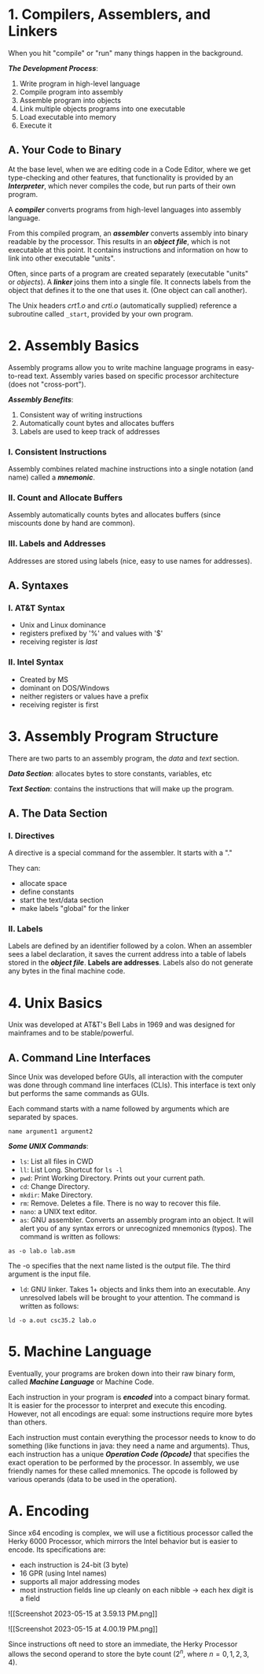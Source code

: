 # 1. Compilers, Assemblers, and Linkers

When you hit "compile" or "run" many things happen in the background. 

***The Development Process***: 
1. Write program in high-level language
2. Compile program into assembly
3. Assemble program into objects
4. Link multiple objects programs into one executable
5. Load executable into memory
6. Execute it

## A. Your Code to Binary

At the base level, when we are editing code in a Code Editor, where we get type-checking and other features, that functionality is provided by an ***Interpreter***, which never compiles the code, but run parts of their own program.

A ***compiler*** converts programs from high-level languages into assembly language.

From this compiled program, an ***assembler*** converts assembly into binary readable by the processor. This results in an ***object file***, which is not executable at this point. It contains instructions and information on how to link into other executable "units".

Often, since parts of a program are created separately (executable "units" or *objects*). A ***linker*** joins them into a single file. It connects labels from the object that defines it to the one that uses it. (One object can call another). 

The Unix headers *crt1.o* and *crti.o* (automatically supplied) reference a subroutine called `_start`, provided by your own program.

# 2. Assembly Basics

Assembly programs allow you to write machine language programs in easy-to-read text. Assembly varies based on specific processor architecture (does not "cross-port").

***Assembly Benefits***:
1. Consistent way of writing instructions
2. Automatically count bytes and allocates buffers
3. Labels are used to keep track of addresses

### I. Consistent Instructions

Assembly combines related machine instructions into a single notation (and name) called a ***mnemonic***.

### II. Count and Allocate Buffers

Assembly automatically counts bytes and allocates buffers (since miscounts done by hand are common). 

### III. Labels and Addresses

Addresses are stored using labels (nice, easy to use names for addresses). 

## A. Syntaxes

### I. AT&T Syntax
- Unix and Linux dominance
- registers prefixed by '%' and values with '$'
- receiving register is *last*

### II. Intel Syntax
- Created by MS
- dominant on DOS/Windows
- neither registers or values have a prefix
- receiving register is first

# 3. Assembly Program Structure

There are two parts to an assembly program, the *data* and *text* section.

***Data Section***: allocates bytes to store constants, variables, etc 

***Text Section***: contains the instructions that will make up the program.

## A. The Data Section

### I. Directives

A directive is a special command for the assembler. It starts with a "."

They can:
- allocate space
- define constants
- start the text/data section
- make labels "global" for the linker

### II. Labels

Labels are defined by an identifier followed by a colon. When an assembler sees a label declaration, it saves the current address into a table of labels stored in the ***object file***. **Labels are addresses**. Labels also do not generate any bytes in the final machine code.

# 4. Unix Basics

Unix was developed at AT&T's Bell Labs in 1969 and was designed for mainframes and to be stable/powerful. 

## A. Command Line Interfaces

Since Unix was developed before GUIs, all interaction with the computer was done through command line interfaces (CLIs). This interface is text only but performs the same commands as GUIs.

Each command starts with a name followed by arguments which are separated by spaces. 

```
name argument1 argument2
```
***Some UNIX Commands***:
- `ls`: List all files in CWD
- `ll`: List Long. Shortcut for `ls -l`
- `pwd`: Print Working Directory. Prints out your current path.
- `cd`: Change Directory.
- `mkdir`: Make Directory.
- `rm`: Remove. Deletes a file. There is no way to recover this file.
- `nano`: a UNIX text editor. 
- `as`: GNU assembler. Converts an assembly program into an object. It will alert you of any syntax errors or unrecognized mnemonics (typos). The command is written as follows:
```shell
as -o lab.o lab.asm
```
The -o specifies that the next name listed is the output file. The third argument is the input file.
- `ld`: GNU linker. Takes 1+ objects and links them into an executable. Any unresolved labels will be brought to your attention. The command is written as follows:
```shell
ld -o a.out csc35.2 lab.o
```
# 5. Machine Language

Eventually, your programs are broken down into their raw binary form, called ***Machine Language*** or Machine Code.

Each instruction in your program is ***encoded*** into a compact binary format. It is easier for the processor to interpret and execute this encoding. However, not all encodings are equal: some instructions require more bytes than others. 

Each instruction must contain everything the processor needs to know to do something (like functions in java: they need a name and arguments). Thus, each instruction has a unique ***Operation Code (Opcode)*** that specifies the exact operation to be performed by the processor. In assembly, we use friendly names for these called mnemonics. The opcode is followed by various operands (data to be used in the operation). 

# A. Encoding

Since x64 encoding is complex, we will use a fictitious processor called the Herky 6000 Processor, which mirrors the Intel behavior but is easier to encode. Its specifications are:
- each instruction is 24-bit (3 byte)
- 16 GPR (using Intel names)
- supports all major addressing modes
- most instruction fields line up cleanly on each nibble $\rightarrow$ each hex digit is a field

![[Screenshot 2023-05-15 at 3.59.13 PM.png]]

![[Screenshot 2023-05-15 at 4.00.19 PM.png]]

Since instructions oft need to store an immediate, the Herky Processor allows the second operand to store the byte count ($2^n$, where $n = 0,1,2,3,4$).